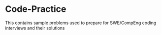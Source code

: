 # Code-Practice
This contains sample problems used to prepare for SWE/CompEng coding interviews and their solutions 
